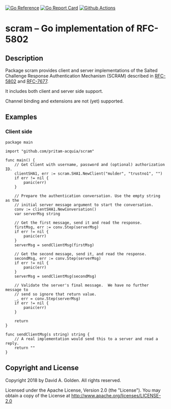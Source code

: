 [![Go Reference](https://pkg.go.dev/badge/github.com/xdg-go/scram.svg)](https://pkg.go.dev/github.com/xdg-go/scram)
[![Go Report Card](https://goreportcard.com/badge/github.com/xdg-go/scram)](https://goreportcard.com/report/github.com/xdg-go/scram)
[![Github Actions](https://github.com/xdg-go/scram/actions/workflows/test.yml/badge.svg)](https://github.com/xdg-go/scram/actions/workflows/test.yml)

# scram – Go implementation of RFC-5802

## Description

Package scram provides client and server implementations of the Salted
Challenge Response Authentication Mechanism (SCRAM) described in
[RFC-5802](https://tools.ietf.org/html/rfc5802) and
[RFC-7677](https://tools.ietf.org/html/rfc7677).

It includes both client and server side support.

Channel binding and extensions are not (yet) supported.

## Examples

### Client side

    package main

    import "github.com/pritam-acquia/scram"

    func main() {
        // Get Client with username, password and (optional) authorization ID.
        clientSHA1, err := scram.SHA1.NewClient("mulder", "trustno1", "")
        if err != nil {
            panic(err)
        }

        // Prepare the authentication conversation. Use the empty string as the
        // initial server message argument to start the conversation.
        conv := clientSHA1.NewConversation()
        var serverMsg string

        // Get the first message, send it and read the response.
        firstMsg, err := conv.Step(serverMsg)
        if err != nil {
            panic(err)
        }
        serverMsg = sendClientMsg(firstMsg)

        // Get the second message, send it, and read the response.
        secondMsg, err := conv.Step(serverMsg)
        if err != nil {
            panic(err)
        }
        serverMsg = sendClientMsg(secondMsg)

        // Validate the server's final message.  We have no further message to
        // send so ignore that return value.
        _, err = conv.Step(serverMsg)
        if err != nil {
            panic(err)
        }

        return
    }

    func sendClientMsg(s string) string {
        // A real implementation would send this to a server and read a reply.
        return ""
    }

## Copyright and License

Copyright 2018 by David A. Golden. All rights reserved.

Licensed under the Apache License, Version 2.0 (the "License"). You may
obtain a copy of the License at http://www.apache.org/licenses/LICENSE-2.0
